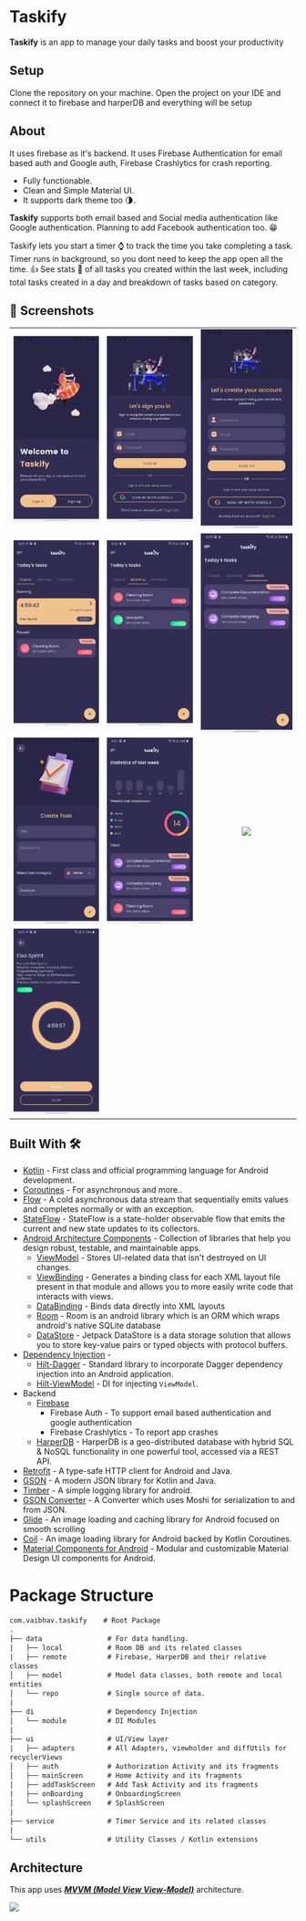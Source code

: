 
# **Taskify**

**Taskify** is an app to manage your daily tasks and boost your productivity

## Setup
Clone the repository on your machine. Open the project on your IDE and connect it to firebase and harperDB and everything will be setup

## About

It uses firebase as it's backend. It uses Firebase Authentication for email based auth and Google auth, Firebase Crashlytics for crash reporting.

- Fully functionable.
- Clean and Simple Material UI.
- It supports dark theme too 🌗.


**Taskify** supports both email based and Social media authentication like Google authentication. Planning to add Facebook authentication too. 😁

Taskify lets you start a timer ⌚ to track the time you take completing a task. Timer runs in background, so you dont need to keep the app open all the time. 👍 See stats 💪 of all tasks you created within the last week, including total tasks created in a day and breakdown of tasks based on category.

## 📸 Screenshots

||||
|:----------------------------------------:|:-----------------------------------------:|:-----------------------------------------: |
| ![](media/getting_started_dark.jpg) | ![](media/login_dark.jpg) | ![](media/register_dark.jpg) |
| ![](media/ongoing_dark.jpg)  | ![](media/upcoming_dark.jpg) | ![](media/completed_dark.jpg)    |
| ![](media/add_task_dark.jpg) | ![](media/stats_dark.jpg)  |   ![](media/menu_dark.jpg)  |
| ![](media/timer_dark.jpg) |

## Built With 🛠
- [Kotlin](https://kotlinlang.org/) - First class and official programming language for Android development.
- [Coroutines](https://kotlinlang.org/docs/reference/coroutines-overview.html) - For asynchronous and more..
- [Flow](https://kotlin.github.io/kotlinx.coroutines/kotlinx-coroutines-core/kotlinx.coroutines.flow/-flow/) - A cold asynchronous data stream that sequentially emits values and completes normally or with an exception.
- [StateFlow](https://developer.android.com/kotlin/flow/stateflow-and-sharedflow) - StateFlow is a state-holder observable flow that emits the current and new state updates to its collectors.
- [Android Architecture Components](https://developer.android.com/topic/libraries/architecture) - Collection of libraries that help you design robust, testable, and maintainable apps.
    - [ViewModel](https://developer.android.com/topic/libraries/architecture/viewmodel) - Stores UI-related data that isn't destroyed on UI changes.
    - [ViewBinding](https://developer.android.com/topic/libraries/view-binding) - Generates a binding class for each XML layout file present in that module and allows you to more easily write code that interacts with views.
    - [DataBinding](https://developer.android.com/topic/libraries/data-binding) - Binds data directly into XML layouts
    - [Room](https://developer.android.com/training/data-storage/room) - Room is an android library which is an ORM which wraps android's native SQLite database
    - [DataStore](https://developer.android.com/topic/libraries/architecture/datastore) - Jetpack DataStore is a data storage solution that allows you to store key-value pairs or typed objects with protocol buffers.
- [Dependency Injection](https://developer.android.com/training/dependency-injection) -
    - [Hilt-Dagger](https://dagger.dev/hilt/) - Standard library to incorporate Dagger dependency injection into an Android application.
    - [Hilt-ViewModel](https://developer.android.com/training/dependency-injection/hilt-jetpack) - DI for injecting `ViewModel`.
- Backend
    - [Firebase](https://firebase.google.com)
        - Firebase Auth - To support email based authentication and google authentication
        - Firebase Crashlytics - To report app crashes
    - [HarperDB](https://harperdb.io) -  HarperDB is a geo-distributed database with hybrid SQL & NoSQL functionality in one powerful tool, accessed via a REST API.
- [Retrofit](https://square.github.io/retrofit/) - A type-safe HTTP client for Android and Java.
- [GSON](https://github.com/google/gson) - A modern JSON library for Kotlin and Java.
- [Timber](https://github.com/JakeWharton/timber) - A simple logging library for android.
- [GSON Converter](https://github.com/square/retrofit/tree/master/retrofit-converters/gson) - A Converter which uses Moshi for serialization to and from JSON.
- [Glide](https://github.com/bumptech/glide) - An image loading and caching library for Android focused on smooth scrolling
- [Coil](https://github.com/coil-kt/coil) - An image loading library for Android backed by Kotlin Coroutines.
- [Material Components for Android](https://github.com/material-components/material-components-android) - Modular and customizable Material Design UI components for Android.

# Package Structure

    com.vaibhav.taskify    # Root Package
    .
    ├── data                # For data handling.
    |   ├── local           # Room DB and its related classes
    |   ├── remote          # Firebase, HarperDB and their relative classes
    │   ├── model           # Model data classes, both remote and local entities
    │   └── repo            # Single source of data.
    |
    ├── di                  # Dependency Injection             
    │   └── module          # DI Modules
    |
    ├── ui                  # UI/View layer
    |   ├── adapters        # All Adapters, viewholder and diffUtils for recyclerViews      
    │   ├── auth            # Authorization Activity and its fragments
    │   ├── mainScreen      # Home Activity and its fragments
    |   ├── addTaskScreen   # Add Task Activity and its fragments
    |   ├── onBoarding      # OnboardingScreen
    │   └── splashScreen    # SplashScreen
    |
    ├── service             # Timer Service and its related classes
    |
    └── utils               # Utility Classes / Kotlin extensions


## Architecture
This app uses [***MVVM (Model View View-Model)***](https://developer.android.com/jetpack/docs/guide#recommended-app-arch) architecture.

![](https://developer.android.com/topic/libraries/architecture/images/final-architecture.png)


  



